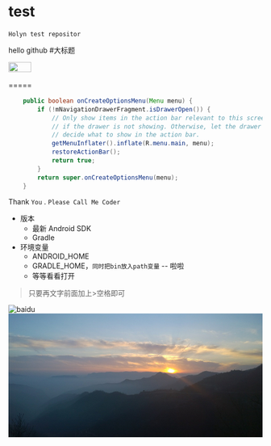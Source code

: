 # test

    Holyn test repositor

hello github
#大标题

<img width="30%" height="30%" src="https://lh5.ggpht.com/liao4yraseucSncbq9ZOAspCb7xZZ-E7iHsSv3OBGbFwLi6pSys8G4jap132pUmuYQ=h900-rw"/>

=====
``` java
    public boolean onCreateOptionsMenu(Menu menu) {
        if (!mNavigationDrawerFragment.isDrawerOpen()) {
            // Only show items in the action bar relevant to this screen
            // if the drawer is not showing. Otherwise, let the drawer
            // decide what to show in the action bar.
            getMenuInflater().inflate(R.menu.main, menu);
            restoreActionBar();
            return true;
        }
        return super.onCreateOptionsMenu(menu);
    }
```

Thank `You` . `Please Call Me Coder`



- 版本
    - 最新 Android SDK
    - Gradle
- 环境变量
    - ANDROID_HOME
    - GRADLE_HOME，`同时把bin放入path变量`
-- 啦啦
    - 等等看看打开

> 只要再文字前面加上>空格即可  

![baidu](http://www.baidu.com/img/bdlogo.gif)  
![](https://github.com/Holyn/test/blob/master/screenshot/mingpian_info_bg.jpg)
